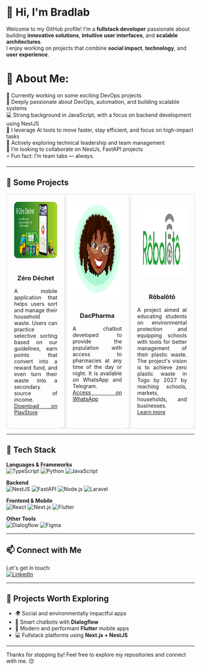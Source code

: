 # 👋 Hi, I'm Bradlab

Welcome to my GitHub profile! I'm a **fullstack developer** passionate about building **innovative solutions**, **intuitive user interfaces**, and **scalable architectures**.  
I enjoy working on projects that combine **social impact**, **technology**, and **user experience**.

# 💫 About Me:

🔭 Currently working on some exciting DevOps projects
<br>🌱 Deeply passionate about DevOps, automation, and building scalable systems
<br>💻 Strong background in JavaScript, with a focus on backend development using NestJS
<br>🤖 I leverage AI tools to move faster, stay efficient, and focus on high-impact tasks
<br>👥 Actively exploring technical leadership and team management
<br>👯 I’m looking to collaborate on NestJs, FastAPI projects
<br>⚡ Fun fact: I’m team tabs — always.

---

## 💼 Some Projects

<div align="center">
<table>
  <tr>
  <td align="center" width="300" style="border-radius: 15px; border: 1px solid #ddd; padding: 20px; margin: 10px; vertical-align: top; box-shadow: 2px 2px 5px rgba(0, 0, 0, 0.1);">
    <img src="./assets/images/zerodechet_cover.jpg" width="250" height="150" style="border-radius: 10px;" alt="Zéro Déchet App Screens"><br><br>
    <h3>Zéro Déchet</h3>
    <p align="justify">
      A mobile application that helps users sort and manage their household waste. Users can practice selective sorting based on our guidelines, earn points that convert into a reward fund, and even turn their waste into a secondary source of income.
      <br><a href="https://play.google.com/store/apps/details?id=com.zerodechet.app">Download on PlayStore</a>
    </p>
  </td>
  <td align="center" width="300" style="border-radius: 15px; border: 1px solid #ddd; padding: 20px; margin: 10px; vertical-align: top; box-shadow: 2px 2px 5px rgba(0, 0, 0, 0.1);">
    <img src="./assets/images/dacpharma_mascott.jpg" width="250" height="250" style="border-radius: 10px;" alt="DacPharma Logo"><br><br>
    <h3>DacPharma</h3>
    <p align="justify">
      A chatbot developed to provide the population with access to pharmacies at any time of the day or night. It is available on WhatsApp and Telegram.
      <br><a href="https://dph.page.link/dph">Access on WhatsApp</a>
    </p>
  </td>
  <td align="center" width="300" style="border-radius: 15px; border: 1px solid #ddd; padding: 20px; margin: 10px; vertical-align: top; box-shadow: 2px 2px 5px rgba(0, 0, 0, 0.1);">
    <img src="./assets/images/robaloto_logo.jpg" width="250" height="200" style="border-radius: 10px;" alt="Rôbalôtô Logo"><br><br>
    <h3>Rôbalôtô</h3>
    <p align="justify">
      A project aimed at educating students on environmental protection and equipping schools with tools for better management of their plastic waste. The project's vision is to achieve zero plastic waste in Togo by 2027 by reaching schools, markets, households, and businesses.
      <br><a href="https://eco-citoyennete.org/">Learn more</a>
    </p>
  </td>
  </tr>
</table>
</div>

---

## 🔧 Tech Stack

**Languages & Frameworks**  
![TypeScript](https://img.shields.io/badge/TypeScript-3178C6?style=for-the-badge&logo=typescript&logoColor=white)
![Python](https://img.shields.io/badge/Python-3670A0?style=for-the-badge&logo=python&logoColor=white)
![JavaScript](https://img.shields.io/badge/JavaScript-F7DF1E?style=for-the-badge&logo=javascript&logoColor=black)

**Backend**  
![NestJS](https://img.shields.io/badge/NestJS-E0234E?style=for-the-badge&logo=nestjs&logoColor=white)
![FastAPI](https://img.shields.io/badge/FastAPI-009688?style=for-the-badge&logo=fastapi&logoColor=white)
![Node.js](https://img.shields.io/badge/Node.js-339933?style=for-the-badge&logo=node.js&logoColor=white)
![Laravel](https://img.shields.io/badge/Laravel-F72C1F?style=for-the-badge&logo=laravel&logoColor=white)

**Frontend & Mobile**  
![React](https://img.shields.io/badge/React-20232A?style=for-the-badge&logo=react&logoColor=61DAFB)
![Next.js](https://img.shields.io/badge/Next.js-000000?style=for-the-badge&logo=nextdotjs&logoColor=white)
![Flutter](https://img.shields.io/badge/Flutter-02569B?style=for-the-badge&logo=flutter&logoColor=white)

**Other Tools**  
![Dialogflow](https://img.shields.io/badge/Dialogflow-FF9800?style=for-the-badge&logo=dialogflow&logoColor=white)
![Figma](https://img.shields.io/badge/Figma-F24E1E?style=for-the-badge&logo=figma&logoColor=white)

---

## 📫 Connect with Me

Let's get in touch:  
[![LinkedIn](https://img.shields.io/badge/LinkedIn-0A66C2?style=for-the-badge&logo=linkedin&logoColor=white)](https://www.linkedin.com/in/brad-software-engineer)

---

## 🚀 Projects Worth Exploring

- 🌍 Social and environmentally impactful apps  
- 🤖 Smart chatbots with **Dialogflow**  
- 📱 Modern and performant **Flutter** mobile apps  
- 💻 Fullstack platforms using **Next.js + NestJS**

---

Thanks for stopping by! Feel free to explore my repositories and connect with me. 😊
